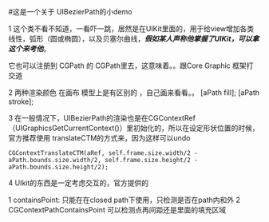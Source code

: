 #这是一个关于 UIBezierPath的小demo

 1 这个类不看不知道，一看吓一跳，居然是在UIKit里面的，用于给view增加各类线性，弧形（圆或椭圆），以及贝塞尔曲线，***假如某人声称他掌握了UIKit，可以拿这个来考他***。
 
 它也可以注册到 CGPath 的 CGPath里去，这意味着。。跟Core Graphic 框架打交道
 
 
 2 两种渲染颜色 在画布 模型上是有区别的 ，自己画来看看。。
      [aPath fill];
    [aPath stroke];

 
  
 3 在一般情况下，UIBezierPath的渲染也是在CGContextRef（UIGraphicsGetCurrentContext()）里初始化的，所以在设定形状位置的时候，官方推荐使用 translateCTM的方式来，因为这样可以undo
 
    CGContextTranslateCTM(aRef, self.frame.size.width/2 - aPath.bounds.size.width/2, self.frame.size.height/2 - aPath.bounds.size.height/2);
    
    
 4 UIkit的东西是一定考虑交互的，官方提供的
 
   1 containsPoint: 只能在在closed path下使用，只检测是否在path内和外
   2 CGContextPathContainsPoint 可以检测点再间距还是里面的填充区域
   
   
 
 